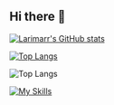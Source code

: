 ## Hi there 👋
[![Larimarr's GitHub stats](https://github-readme-stats.vercel.app/api?username=Larimarr&theme=cobalt&show_icons=true)](https://github.com/anuraghazra/github-readme-stats)

[![Top Langs](https://github-readme-stats.vercel.app/api/top-langs/?username=Larimarr&theme=cobalt&show_icons=true&exclude_repo=hotel_bookings_study)](https://github.com/anuraghazra/github-readme-stats)

![Top Langs](https://github-readme-stats.vercel.app/api/top-langs/?Larimarr=anuraghazra&layout=compact)

[![My Skills](https://skillicons.dev/icons?i=c,cpp,py,go,sklearn,docker,vscode,discord)](https://skillicons.dev)
<!--
**Larimarr/Larimarr** is a ✨ _special_ ✨ repository because its `README.md` (this file) appears on your GitHub profile.

Here are some ideas to get you started:

- 🔭 I’m currently working on ...
- 🌱 I’m currently learning ...
- 👯 I’m looking to collaborate on ...
- 🤔 I’m looking for help with ...
- 💬 Ask me about ...
- 📫 How to reach me: ...
- 😄 Pronouns: ...
- ⚡ Fun fact: ...
-->
